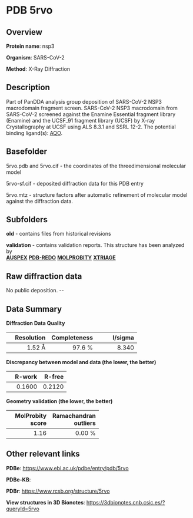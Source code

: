 # PDB 5rvo

## Overview

**Protein name**: nsp3

**Organism**: SARS-CoV-2

**Method**: X-Ray Diffraction

## Description

Part of PanDDA analysis group deposition of SARS-CoV-2 NSP3 macrodomain fragment screen. SARS-CoV-2 NSP3 macrodomain from SARS-CoV-2 screened against the Enamine Essential fragment library (Enamine) and the UCSF_91 fragment library (UCSF) by X-ray Crystallography at UCSF using ALS 8.3.1 and SSRL 12-2. The potential binding ligand(s): [AQO](https://www.rcsb.org/ligand/AQO).

## Basefolder

5rvo.pdb and 5rvo.cif - the coordinates of the threedimensional molecular model

5rvo-sf.cif - deposited diffraction data for this PDB entry

5rvo.mtz - structure factors after automatic refinement of molecular model against the diffraction data.

## Subfolders



**old** - contains files from historical revisions

**validation** - contains validation reports. This structure has been analyzed by <br>[**AUSPEX**](https://github.com/thorn-lab/coronavirus_structural_task_force/tree/master/pdb/nsp3/SARS-CoV-2/5rvo/validation/auspex) [**PDB-REDO**](https://github.com/thorn-lab/coronavirus_structural_task_force/tree/master/pdb/nsp3/SARS-CoV-2/5rvo/validation/pdb-redo) [**MOLPROBITY**](https://github.com/thorn-lab/coronavirus_structural_task_force/tree/master/pdb/nsp3/SARS-CoV-2/5rvo/validation/molprobity) [**XTRIAGE**](https://github.com/thorn-lab/coronavirus_structural_task_force/blob/master/pdb/nsp3/SARS-CoV-2/5rvo/validation/Xtriage_output.log)  



## Raw diffraction data

No public deposition. --<br> 

## Data Summary
**Diffraction Data Quality**

|   | Resolution | Completeness| I/sigma |
|---|-------------:|----------------:|--------------:|
|   |1.52 Å|97.6  %|<img width=50/>8.340|

**Discrepancy between model and data (the lower, the better)**

|   | **R-work**| **R-free**   
|---|-------------:|----------------:|           
||  0.1600|  0.2120|

**Geometry validation (the lower, the better)**

|   |**MolProbity<br>score**| **Ramachandran<br>outliers** 
|---|-------------:|----------------:|
||  1.16|  0.00 %|

 

 



## Other relevant links 
**PDBe**:  https://www.ebi.ac.uk/pdbe/entry/pdb/5rvo

**PDBe-KB**:  
 
**PDBr**: https://www.rcsb.org/structure/5rvo 

**View structures in 3D Bionotes**: https://3dbionotes.cnb.csic.es/?queryId=5rvo


